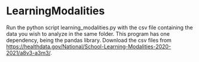 # LearningModalities
Run the python script learning_modalities.py with the csv file containing the data you wish 
to analyze in the same folder. This program has one dependency, being the pandas library. 
Download the csv files from https://healthdata.gov/National/School-Learning-Modalities-2020-2021/a8v3-a3m3/.
